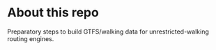 # About this repo

Preparatory steps to build GTFS/walking data for unrestricted-walking routing engines.
